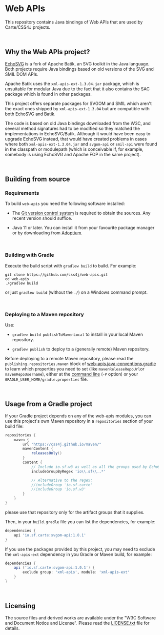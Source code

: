 # Web APIs

This repository contains Java bindings of Web APIs that are used by Carte/CSS4J
projects.

<br/>

## Why the Web APIs project?

[EchoSVG](https://github.com/css4j/echosvg) is a fork of Apache Batik, an SVG
toolkit in the Java language. Both projects require Java bindings based on old
versions of the SVG and SMIL DOM APIs.

Apache Batik uses the `xml-apis-ext-1.3.04.jar` package, which is unsuitable for
modular Java due to the fact that it also contains the SAC package which is found
in other packages.

This project offers separate packages for SVGOM and SMIL which aren't the exact
ones shipped by `xml-apis-ext-1.3.04` but are compatible with both EchoSVG and
Batik.

The code is based on old Java bindings downloaded from the W3C, and several
method signatures had to be modified so they matched the implementations in
EchoSVG/Batik. Although it would have been easy to upgrade EchoSVG instead, that
would have created problems in cases where both `xml-apis-ext-1.3.04.jar` and
`svgom-api` or `smil-api` were found in the classpath or modulepath (which is
conceivable if, for example, somebody is using EchoSVG and Apache FOP in the
same project).

<br/>

## Building from source

### Requirements

To build `web-apis` you need the following software installed:

- The [Git version control system](https://git-scm.com/downloads) is required to
obtain the sources. Any recent version should suffice.

- Java 11 or later. You can install it from your favourite package manager or by
downloading from [Adoptium](https://adoptium.net/).

<br/>

### Building with Gradle

Execute the build script with `gradlew build` to build. For example:

```shell
git clone https://github.com/css4j/web-apis.git
cd web-apis
./gradlew build
```
or just `gradlew build` (without the `./`) on a Windows command prompt.

<br/>

### Deploying to a Maven repository

Use:

- `gradlew build publishToMavenLocal` to install in your local Maven repository.

- `gradlew publish` to deploy to a (generally remote) Maven repository.

Before deploying to a remote Maven repository, please read the
`publishing.repositories.maven` block of
[web-apis.java-conventions.gradle](https://github.com/css4j/web-apis/blob/master/buildSrc/src/main/groovy/web-apis.java-conventions.gradle)
to learn which properties you need to set (like `mavenReleaseRepoUrl`or
`mavenRepoUsername`), either at the [command line](https://docs.gradle.org/current/userguide/build_environment.html#sec:project_properties)
(`-P` option) or your `GRADLE_USER_HOME/gradle.properties` file.

<br/>

## Usage from a Gradle project

If your Gradle project depends on any of the web-apis modules, you can use this
project's own Maven repository in a `repositories` section of your build file:

```groovy
repositories {
    maven {
        url "https://css4j.github.io/maven/"
        mavenContent {
            releasesOnly()
        }
        content {
            // Include io.sf.w3 as well as all the groups used by EchoSVG
            includeGroupByRegex 'io\\.sf\\..*'

            // Alternative to the regex:
            //includeGroup 'io.sf.carte'
            //includeGroup 'io.sf.w3'
        }
    }
}
```
please use that repository only for the artifact groups that it supplies.

Then, in your `build.gradle` file you can list the dependencies, for example:

```groovy
dependencies {
    api 'io.sf.carte:svgom-api:1.0.1'
}
```

If you use the packages provided by this project, you may need to exclude the
`xml-apis-ext` dependency in you Gradle or Maven build, for example:

```groovy
dependencies {
    api ('io.sf.carte:svgom-api:1.0.1') {
        exclude group: 'xml-apis', module: 'xml-apis-ext'
    }
}
```

<br/>

##  Licensing

The source files and derived works are available under the "W3C Software and
Document Notice and License". Please read the [LICENSE.txt](LICENSE.txt) file
for details.
